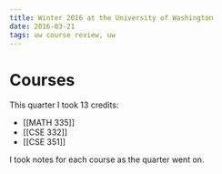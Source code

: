 ```yaml
---
title: Winter 2016 at the University of Washington
date: 2016-03-21
tags: uw course review, uw
---
```


# Courses

This quarter I took 13 credits:

- [[MATH 335]]
- [[CSE 332]]
- [[CSE 351]]

I took notes for each course as the quarter went on.
